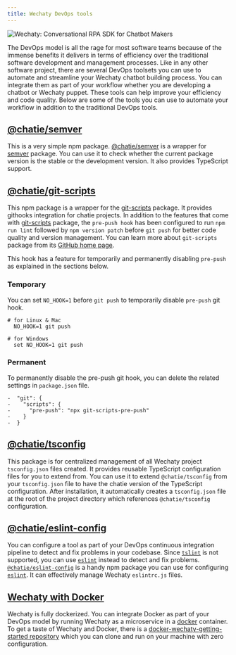 ```yaml
---
title: Wechaty DevOps tools
---
```


![Wechaty: Conversational RPA SDK for Chatbot Makers](/img/wechaty-logo.svg)

The DevOps model is all the rage for most software teams because of the immense benefits it delivers in terms of efficiency over the traditional software development and management processes. Like in any other software project, there are several DevOps toolsets you can use to automate and streamline your Wechaty chatbot building process. You can integrate them as part of your workflow whether you are developing a chatbot or Wechaty puppet. These tools can help improve your efficiency and code quality. Below are some of the tools you can use to automate your workflow in addition to the traditional DevOps tools.

## [@chatie/semver](https://www.npmjs.com/package/@chatie/semver)

This is a very simple npm package. [@chatie/semver](https://www.npmjs.com/package/@chatie/semver) is a wrapper for [semver](https://www.npmjs.com/package/semver) package. You can use it to check whether the current package version is the stable or the development version. It also provides TypeScript support.

## [@chatie/git-scripts](https://npmjs.com/package/@chatie/git-scripts)

This npm package is a wrapper for the [git-scripts](https://www.npmjs.com/package/git-scripts) package. It provides githooks integration for chatie projects. In addition to the features that come with [git-scripts](https://www.npmjs.com/package/git-scripts) package, the `pre-push hook` has been configured to run `npm run lint` followed by `npm version patch` before `git push` for better code quality and version management. You can learn more about `git-scripts` package from its [GitHub home page](https://github.com/nkzawa/git-scripts).

This hook has a feature for temporarily and permanently disabling `pre-push` as explained in the sections below.

### Temporary

You can set `NO_HOOK=1` before `git push` to temporarily disable `pre-push` git hook.

```shell
# for Linux & Mac
  NO_HOOK=1 git push

# for Windows
  set NO_HOOK=1 git push
```

### Permanent

To permanently disable the pre-push git hook, you can delete the related settings in `package.json` file.

```shell
-  "git": {
-    "scripts": {
-      "pre-push": "npx git-scripts-pre-push"
-    }
-  }
```

## [@chatie/tsconfig](https://npmjs.com/package/@chatie/tsconfig)

This package is for centralized management of all Wechaty project `tsconfig.json` files created. It provides reusable TypeScript configuration files for you to extend from. You can use it to extend `@chatie/tsconfig` from your `tsconfig.json` file to have the chatie version of the TypeScript configuration. After installation, it automatically creates a `tsconfig.json` file at the root of the project directory which references `@chatie/tsconfig` configuration.

## [@chatie/eslint-config](https://www.npmjs.com/package/@chatie/eslint-config)

You can configure a tool as part of your DevOps continuous integration pipeline to detect and fix problems in your codebase. Since [`tslint`](https://www.npmjs.com/package/tslint) is not supported, you can use [`eslint`](https://eslint.org/) instead to detect and fix problems. [`@chatie/eslint-config`](https://www.npmjs.com/package/@chatie/eslint-config) is a handy npm package you can use for configuring [`eslint`](https://eslint.org/). It can effectively manage Wechaty `eslintrc.js` files.

## [Wechaty with Docker](#placeholder-link)

Wechaty is fully dockerized. You can integrate Docker as part of your DevOps model by running Wechaty as a microservice in a [docker](https://www.docker.com/) container. To get a taste of Wechaty and Docker, there is a [docker-wechaty-getting-started repository](https://github.com/wechaty/docker-wechaty-getting-started) which you can clone and run on your machine with zero configuration.

